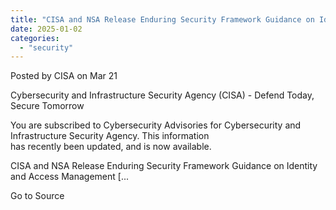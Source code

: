 ```yaml
---
title: "CISA and NSA Release Enduring Security Framework Guidance on Identity and Access Management"
date: 2025-01-02
categories: 
  - "security"
---
```


Posted by CISA on Mar 21

Cybersecurity and Infrastructure Security Agency (CISA) - Defend Today, Secure Tomorrow  
  
You are subscribed to Cybersecurity Advisories for Cybersecurity and Infrastructure Security Agency. This information  
has recently been updated, and is now available.  
  
CISA and NSA Release Enduring Security Framework Guidance on Identity and Access Management \[...  

Go to Source
